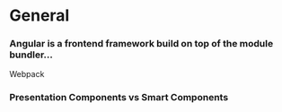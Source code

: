 # General


### Angular is a frontend framework build on top of the module bundler...
Webpack

### Presentation Components vs Smart Components
